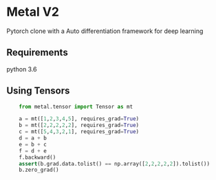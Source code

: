 # Metal V2
Pytorch clone with a Auto differentiation framework for deep learning

## Requirements
python 3.6

## Using Tensors
```python
    from metal.tensor import Tensor as mt

    a = mt([1,2,3,4,5], requires_grad=True)
    b = mt([2,2,2,2,2], requires_grad=True)
    c = mt([5,4,3,2,1], requires_grad=True)
    d = a + b
    e = b + c
    f = d + e
    f.backward()
    assert(b.grad.data.tolist() == np.array([2,2,2,2,2]).tolist())
    b.zero_grad()
```

